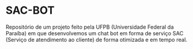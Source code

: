 # SAC-BOT
Repositório de um projeto feito pela UFPB (Universidade Federal da Paraíba) em que desenvolvemos um chat bot em forma de serviço SAC (Serviço de atendimento ao cliente) de forma otimizada e em tempo real.
